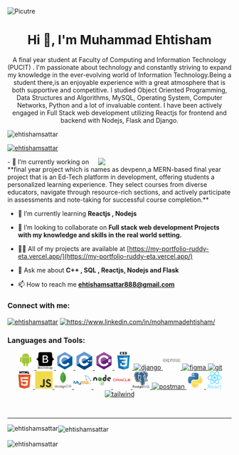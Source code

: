 <img alt="Picutre" width="100%" height="400" src="https://cdn.dribbble.com/users/1162077/screenshots/3848914/programmer.gif">
<h1 align="center">Hi 👋, I'm Muhammad Ehtisham</h1>
<p align="center">A final year student at Faculty of Computing and Information Technology (PUCIT) . I'm passionate about technology and constantly striving to expand my knowledge in the ever-evolving world of Information Technology.Being a student there,is an enjoyable experience with a great atmosphere that is both supportive and competitive. I studied Object Oriented Programming, Data Structures and Algorithms, MySQL, Operating System, Computer Networks, Python and a lot of invaluable content. I have been actively engaged in Full Stack web development utilizing Reactjs for frontend and backend with Nodejs, Flask and Django.</p>

<p align="left"> <img src="https://komarev.com/ghpvc/?username=ehtishamsattar&label=Profile%20views&color=0e75b6&style=flat" alt="ehtishamsattar" /> </p>


<p align="left"> <a href="https://twitter.com/ehtishamsattar" target="blank"><img src="https://img.shields.io/twitter/follow/ehtishamsattar?logo=twitter&style=for-the-badge" alt="ehtishamsattar" /></a> </p>

<img align="right" width="300" src="https://media.licdn.com/dms/image/D4E12AQGWZAOnLDRaQw/article-cover_image-shrink_720_1280/0/1656679844338?e=1714003200&v=beta&t=SZpwEMVrxw-A5bzRSM-m08risvzNWs4gC7Ilmfc1qZE">
- 🔭 I’m currently working on **final year project which is names as devpenn,a MERN-based final year project that is an Ed-Tech platform in development, offering students a personalized learning experience. They select courses from diverse educators, navigate through resource-rich sections, and actively participate in assessments and note-taking for successful course completion.**

- 🌱 I’m currently learning **Reactjs , Nodejs**

- 👯 I’m looking to collaborate on **Full stack web development Projects with my knowledge and skills in the real world setting.**

- 👨‍💻 All of my projects are available at [https://my-portfolio-ruddy-eta.vercel.app/](https://my-portfolio-ruddy-eta.vercel.app/)

- 💬 Ask me about **C++ , SQL , Reactjs, Nodejs and Flask**

- 📫 How to reach me **ehtishamsattar888@gmail.com**

<h3 align="left">Connect with me:</h3>
<p align="left">
<a href="https://twitter.com/ehtishamsattar" target="blank"><img align="center" src="https://raw.githubusercontent.com/rahuldkjain/github-profile-readme-generator/master/src/images/icons/Social/twitter.svg" alt="ehtishamsattar" height="30" width="40" /></a>
<a href="https://www.linkedin.com/in/mohammadehtisham/" target="blank"><img align="center" src="https://raw.githubusercontent.com/rahuldkjain/github-profile-readme-generator/master/src/images/icons/Social/linked-in-alt.svg" alt="https://www.linkedin.com/in/mohammadehtisham/" height="30" width="40" /></a>
</p>

<h3 align="left">Languages and Tools:</h3>
<p align="center"> <a href="https://developer.android.com" target="_blank" rel="noreferrer"> <img src="https://raw.githubusercontent.com/devicons/devicon/master/icons/android/android-original-wordmark.svg" alt="android" width="40" height="40"/> </a> <a href="https://getbootstrap.com" target="_blank" rel="noreferrer"> <img src="https://raw.githubusercontent.com/devicons/devicon/master/icons/bootstrap/bootstrap-plain-wordmark.svg" alt="bootstrap" width="40" height="40"/> </a> <a href="https://www.cprogramming.com/" target="_blank" rel="noreferrer"> <img src="https://raw.githubusercontent.com/devicons/devicon/master/icons/c/c-original.svg" alt="c" width="40" height="40"/> </a> <a href="https://www.w3schools.com/cpp/" target="_blank" rel="noreferrer"> <img src="https://raw.githubusercontent.com/devicons/devicon/master/icons/cplusplus/cplusplus-original.svg" alt="cplusplus" width="40" height="40"/> </a> <a href="https://www.w3schools.com/cs/" target="_blank" rel="noreferrer"> <img src="https://raw.githubusercontent.com/devicons/devicon/master/icons/csharp/csharp-original.svg" alt="csharp" width="40" height="40"/> </a> <a href="https://www.w3schools.com/css/" target="_blank" rel="noreferrer"> <img src="https://raw.githubusercontent.com/devicons/devicon/master/icons/css3/css3-original-wordmark.svg" alt="css3" width="40" height="40"/> </a> <a href="https://www.djangoproject.com/" target="_blank" rel="noreferrer"> <img src="https://cdn.worldvectorlogo.com/logos/django.svg" alt="django" width="40" height="40"/> </a> <a href="https://expressjs.com" target="_blank" rel="noreferrer"> <img src="https://raw.githubusercontent.com/devicons/devicon/master/icons/express/express-original-wordmark.svg" alt="express" width="40" height="40"/> </a> <a href="https://www.figma.com/" target="_blank" rel="noreferrer"> <img src="https://www.vectorlogo.zone/logos/figma/figma-icon.svg" alt="figma" width="40" height="40"/> </a> <a href="https://git-scm.com/" target="_blank" rel="noreferrer"> <img src="https://www.vectorlogo.zone/logos/git-scm/git-scm-icon.svg" alt="git" width="40" height="40"/> </a> <a href="https://www.w3.org/html/" target="_blank" rel="noreferrer"> <img src="https://raw.githubusercontent.com/devicons/devicon/master/icons/html5/html5-original-wordmark.svg" alt="html5" width="40" height="40"/> </a> <a href="https://developer.mozilla.org/en-US/docs/Web/JavaScript" target="_blank" rel="noreferrer"> <img src="https://raw.githubusercontent.com/devicons/devicon/master/icons/javascript/javascript-original.svg" alt="javascript" width="40" height="40"/> </a> <a href="https://www.mongodb.com/" target="_blank" rel="noreferrer"> <img src="https://raw.githubusercontent.com/devicons/devicon/master/icons/mongodb/mongodb-original-wordmark.svg" alt="mongodb" width="40" height="40"/> </a> <a href="https://www.mysql.com/" target="_blank" rel="noreferrer"> <img src="https://raw.githubusercontent.com/devicons/devicon/master/icons/mysql/mysql-original-wordmark.svg" alt="mysql" width="40" height="40"/> </a> <a href="https://nodejs.org" target="_blank" rel="noreferrer"> <img src="https://raw.githubusercontent.com/devicons/devicon/master/icons/nodejs/nodejs-original-wordmark.svg" alt="nodejs" width="40" height="40"/> </a> <a href="https://www.oracle.com/" target="_blank" rel="noreferrer"> <img src="https://raw.githubusercontent.com/devicons/devicon/master/icons/oracle/oracle-original.svg" alt="oracle" width="40" height="40"/> </a> <a href="https://www.postgresql.org" target="_blank" rel="noreferrer"> <img src="https://raw.githubusercontent.com/devicons/devicon/master/icons/postgresql/postgresql-original-wordmark.svg" alt="postgresql" width="40" height="40"/> </a> <a href="https://postman.com" target="_blank" rel="noreferrer"> <img src="https://www.vectorlogo.zone/logos/getpostman/getpostman-icon.svg" alt="postman" width="40" height="40"/> </a> <a href="https://www.python.org" target="_blank" rel="noreferrer"> <img src="https://raw.githubusercontent.com/devicons/devicon/master/icons/python/python-original.svg" alt="python" width="40" height="40"/> </a> <a href="https://reactjs.org/" target="_blank" rel="noreferrer"> <img src="https://raw.githubusercontent.com/devicons/devicon/master/icons/react/react-original-wordmark.svg" alt="react" width="40" height="40"/> </a> <a href="https://tailwindcss.com/" target="_blank" rel="noreferrer"> <img src="https://www.vectorlogo.zone/logos/tailwindcss/tailwindcss-icon.svg" alt="tailwind" width="40" height="40"/> </a> </p>
<br>
<hr>
<p><img align="left" src="https://github-readme-stats.vercel.app/api/top-langs?username=ehtishamsattar&show_icons=true&locale=en&layout=compact" alt="ehtishamsattar" /></p>

<p><img align="center" src="https://github-readme-stats.vercel.app/api?username=ehtishamsattar&show_icons=true&locale=en" alt="ehtishamsattar" /></p>

<p><img align="center" src="https://github-readme-streak-stats.herokuapp.com/?user=ehtishamsattar&" alt="ehtishamsattar" /></p>
